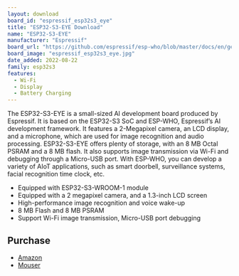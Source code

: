```yaml
---
layout: download
board_id: "espressif_esp32s3_eye"
title: "ESP32-S3-EYE Download"
name: "ESP32-S3-EYE"
manufacturer: "Espressif"
board_url: "https://github.com/espressif/esp-who/blob/master/docs/en/get-started/ESP32-S3-EYE_Getting_Started_Guide.md"
board_image: "espressif_esp32s3_eye.jpg"
date_added: 2022-08-22
family: esp32s3
features:
  - Wi-Fi
  - Display
  - Battery Charging
---
```


The ESP32-S3-EYE is a small-sized AI development board produced by Espressif. It is based on the ESP32-S3 SoC and ESP-WHO, Espressif’s AI development framework. It features a 2-Megapixel camera, an LCD display, and a microphone, which are used for image recognition and audio processing. ESP32-S3-EYE offers plenty of storage, with an 8 MB Octal PSRAM and a 8 MB flash. It also supports image transmission via Wi-Fi and debugging through a Micro-USB port. With ESP-WHO, you can develop a variety of AIoT applications, such as smart doorbell, surveillance systems, facial recognition time clock, etc.

- Equipped with ESP32-S3-WROOM-1 module
- Equipped with a 2 megapixel camera, and a 1.3-inch LCD screen
- High-performance image recognition and voice wake-up
- 8 MB Flash and 8 MB PSRAM
- Support Wi-Fi image transmission, Micro-USB port debugging

## Purchase

* [Amazon](https://amzn.to/3wlkuJw)
* [Mouser](https://mou.sr/3KfVSrC)

